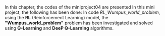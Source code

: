 In this chapter, the codes of the miniproject04 are presented
In this mini project, the following has been done:
In code *RL_Wumpus_world_problem*, using the **RL** (Reinforcement Learning) model, the **"Wumpus_world_problem"** problem has been investigated and solved using **Q-Learning** and **DeeP Q-Learning** algorithms.
